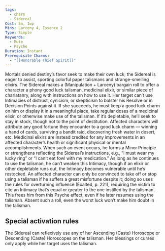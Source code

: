 ```yaml
---
tags:
  - charm
  - Sidereal
Cost: 5m, 1wp
Mins: Larceny 4, Essence 2
Type: Simple
Keywords:
  - Mute
  - Psyche
Duration: Instant
Prerequisite Charms:
  - "[[Honorable Thief Spirit]]"
---
```

Mortals denied destiny’s favor seek to make their own luck; the Sidereal is eager to assist, sporting colorful paper talismans and strange-smelling elixirs. The Sidereal makes a (Manipulation + Larceny) bargain roll to offer a character a phony good luck talisman, medicinal elixir, or similar piece of charlatanry, along with instructions on how to use it. Her target can’t use Intimacies of distrust, cynicism, or skepticism to bolster his Resolve or in Decision Points against it. If she succeeds, he must keep a good luck charm on him or display it in a meaningful place, take regular doses of a medicinal elixir, or otherwise make use of the talisman. If it’s depletable, he’ll seek to stay in stock, though not to the point of destitution. Affected characters will attribute any good fortune they encounter to a good luck charm — winning a hand of cards, surviving a bandit raid, discovering fresh water in desert, etc. Medicinal elixirs are instead credited for any improvements in an affected character’s health or significant physical or mental accomplishments. When such an event occurs, he forms a Minor Principle or strengthens reflecting the Sidereal’s instructions, e.g., “I must wear my lucky ring” or “I can’t eat fowl with my medication.” As long as he continues to use the talisman, he can’t weaken this Intimacy, though if an elixir or other depletable runs out, the Intimacy becomes vulnerable until he’s restocked. An affected character can only be convinced to take off or stop using a talisman if he suffers a great misfortune despite it; doing so uses the rules for overturning influence (Exalted, p. 221), requiring the victim to cite an Intimacy that’s equal or greater to the one instilled by the talisman. This frees him from this Psyche effect, even if he later resumes using the talisman. Absent such a roll, even the worst luck won’t make him doubt in the talisman. 

## Special activation rules

The Sidereal can reflexively use any of her Ascending (Caste) Horoscope or Descending (Caste) Horoscopes on the talisman. Her blessings or curses only apply while her target uses the talisman.